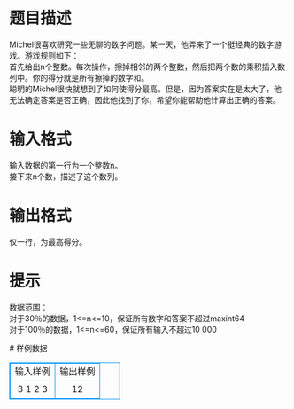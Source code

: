# 

 
 # 题目描述 
<p>
Michel很喜欢研究一些无聊的数字问题。某一天，他弄来了一个挺经典的数字游戏。游戏规则如下：<br>首先给出n个整数。每次操作，擦掉相邻的两个整数，然后把两个数的乘积插入数列中。你的得分就是所有擦掉的数字和。<br>聪明的Michel很快就想到了如何使得分最高。但是，因为答案实在是太大了，他无法确定答案是否正确，因此他找到了你，希望你能帮助他计算出正确的答案。<br></p> 

 
 # 输入格式 
<p>
输入数据的第一行为一个整数n。<br>接下来n个数，描述了这个数列。<br></p> 

 
 # 输出格式 
<p>
仅一行，为最高得分。</p> 

 
 # 提示 
<p>
数据范围：<br>对于30％的数据，1<=n<=10，保证所有数字和答案不超过maxint64<br>对于100％的数据，1<=n<=60，保证所有输入不超过10 000<br></p> 
# 样例数据
<style>
        table,table tr th, table tr td { border:1px solid #0094ff; }
        table { width: 200px; min-height: 25px; line-height: 25px; text-align: center; border-collapse: collapse;}   
    </style>
<table>
	<tr>
		<td>输入样例</td>
		<td>输出样例</td>
	</tr>
<tr><td>3
1 2 3
</td><td>12</td></tr></table>
